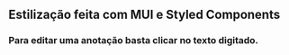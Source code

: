 ## Estilização feita com MUI e Styled Components
### Para editar uma anotação basta clicar no texto digitado.
